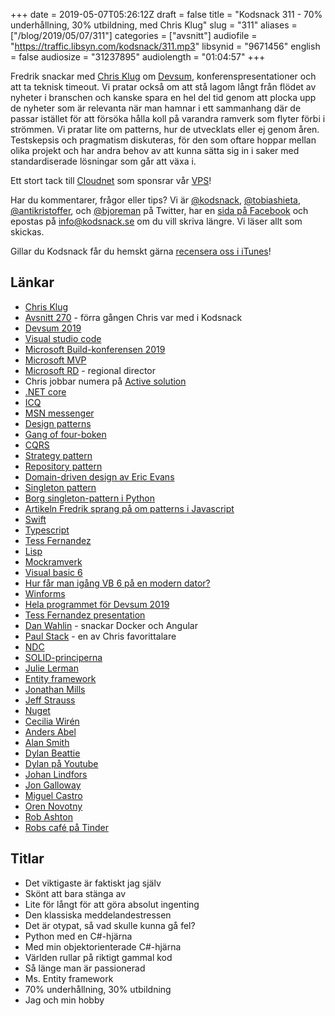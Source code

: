 +++
date = 2019-05-07T05:26:12Z
draft = false
title = "Kodsnack 311 - 70% underhållning, 30% utbildning, med Chris Klug"
slug = "311"
aliases = ["/blog/2019/05/07/311"]
categories = ["avsnitt"]
audiofile = "https://traffic.libsyn.com/kodsnack/311.mp3"
libsynid = "9671456"
english = false
audiosize = "31237895"
audiolength = "01:04:57"
+++

Fredrik snackar med [Chris Klug](https://twitter.com/zerokoll) om [Devsum](https://www.devsum.se/), konferenspresentationer och att ta teknisk timeout. Vi pratar också om att stå lagom långt från flödet av nyheter i branschen och kanske spara en hel del tid genom att plocka upp de nyheter som är relevanta när man hamnar i ett sammanhang där de passar istället för att försöka hålla koll på varandra ramverk som flyter förbi i strömmen. Vi pratar lite om patterns, hur de utvecklats eller ej genom åren. Testskepsis och pragmatism diskuteras, för den som oftare hoppar mellan olika projekt och har andra behov av att kunna sätta sig in i saker med standardiserade lösningar som går att växa i.

Ett stort tack till [Cloudnet](http://www.cloudnet.se) som sponsrar vår [VPS](http://en.wikipedia.org/wiki/Virtual_private_server)!

Har du kommentarer, frågor eller tips? Vi är [@kodsnack](https://www.twitter.com/kodsnack), [@tobiashieta](https://www.twitter.com/tobiashieta), [@antikristoffer](https://www.twitter.com/antikristoffer), och [@bjoreman](https://www.twitter.com/bjoreman) på Twitter, har en [sida på Facebook](https://www.facebook.com/kodsnack) och epostas på [info@kodsnack.se](mailto:info@kodsnack.se) om du vill skriva längre. Vi läser allt som skickas.

Gillar du Kodsnack får du hemskt gärna [recensera oss i iTunes](http://itunes.apple.com/se/podcast/kodsnack/id561631498?l=en)!

## Länkar ##
* [Chris Klug](https://twitter.com/zerokoll)
* [Avsnitt 270](https://kodsnack.se/270/) - förra gången Chris var med i Kodsnack
* [Devsum 2019](https://www.devsum.se/)
* [Visual studio code](https://code.visualstudio.com/)
* [Microsoft Build-konferensen 2019](https://www.microsoft.com/en-us/build)
* [Microsoft MVP](https://www.mvp.microsoft.com/)
* [Microsoft RD](https://rd.microsoft.com/en-us/) - regional director
* Chris jobbar numera på [Active solution](https://www.activesolution.se/)
* [.NET core](https://en.wikipedia.org/wiki/.NET_Core)
* [ICQ](https://en.wikipedia.org/wiki/ICQ)
* [MSN messenger](https://en.wikipedia.org/wiki/Microsoft_Messenger_service)
* [Design patterns](https://en.wikipedia.org/wiki/Software_design_pattern)
* [Gang of four-boken](https://en.wikipedia.org/wiki/Design_Patterns)
* [CQRS](https://en.wikipedia.org/wiki/Command%E2%80%93query_separation#Command_query_responsibility_segregation)
* [Strategy pattern](https://en.wikipedia.org/wiki/Strategy_pattern)
* [Repository pattern](https://blog.kylegalbraith.com/2018/03/06/getting-familiar-with-the-awesome-repository-pattern/)
* [Domain-driven design av Eric Evans](https://www.adlibris.com/se/bok/domain-driven-design-9780321125217)
* [Singleton pattern](https://en.wikipedia.org/wiki/Singleton_pattern)
* [Borg singleton-pattern i Python](https://subscription.packtpub.com/book/application_development/9781783283378/2/ch02lvl1sec16/the-borg-singleton)
* [Artikeln Fredrik sprang på om patterns i Javascript](https://medium.com/beginners-guide-to-mobile-web-development/javascript-design-patterns-25f0faaaa15)
* [Swift](https://swift.org/about/)
* [Typescript](https://en.wikipedia.org/wiki/TypeScript)
* [Tess Fernandez](https://twitter.com/tessferrandez?lang=sv)
* [Lisp](https://en.wikipedia.org/wiki/Lisp_%28programming_language%29)
* [Mockramverk](https://en.wikipedia.org/wiki/Mock_object)
* [Visual basic 6](https://en.wikipedia.org/wiki/Visual_Basic#Legacy_development_and_support)
* [Hur får man igång VB 6 på en modern dator?](https://www.raymond.cc/blog/install-visual-basic-6-vb6-in-windows-7-without-microsoft-virtual-machine-for-java/)
* [Winforms](https://en.wikipedia.org/wiki/Windows_Forms)
* [Hela programmet för Devsum 2019](https://www.devsum.se/agenda/)
* [Tess Fernandez presentation](https://www.devsum.se/speakers/tess-ferrandez-norlander/)
* [Dan Wahlin](https://www.devsum.se/speakers/dan-wahlin/) - snackar Docker och Angular
* [Paul Stack](https://www.devsum.se/speakers/paul-stack/) - en av Chris favorittalare
* [NDC](https://ndcconferences.com/)
* [SOLID-principerna](https://en.wikipedia.org/wiki/SOLID)
* [Julie Lerman](https://thedatafarm.com/)
* [Entity framework](https://en.wikipedia.org/wiki/Entity_Framework)
* [Jonathan Mills](https://www.devsum.se/speakers/jonathan-mills/)
* [Jeff Strauss](https://www.devsum.se/speakers/jeff-strauss/)
* [Nuget](https://docs.microsoft.com/en-us/nuget/what-is-nuget)
* [Cecilia Wirén](https://www.devsum.se/speakers/cecilia-wiren/)
* [Anders Abel](https://www.devsum.se/speakers/anders-abel/)
* [Alan Smith](https://www.devsum.se/speakers/alan-smith/)
* [Dylan Beattie](https://www.devsum.se/speakers/dylan-beattie/)
* [Dylan på Youtube](https://www.youtube.com/dylanbeattie)
* [Johan Lindfors](https://www.devsum.se/speakers/johan-lindfors-2/)
* [Jon Galloway](https://www.devsum.se/speakers/jon-galloway/)
* [Miguel Castro](https://www.devsum.se/speakers/miguel-castro/)
* [Oren Novotny](https://www.devsum.se/speakers/oren-novotny/)
* [Rob Ashton](https://www.devsum.se/speakers/rob-ashton/)
* [Robs café på Tinder](https://robdoescoffee.com/2016/10/12/some-thoughts-from-running-my-glasgow-cafe-on-tinder/)

## Titlar ##
* Det viktigaste är faktiskt jag själv
* Skönt att bara stänga av
* Lite för långt för att göra absolut ingenting
* Den klassiska meddelandestressen
* Det är otypat, så vad skulle kunna gå fel?
* Python med en C#-hjärna
* Med min objektorienterade C#-hjärna
* Världen rullar på riktigt gammal kod
* Så länge man är passionerad
* Ms. Entity framework
* 70% underhållning, 30% utbildning
* Jag och min hobby